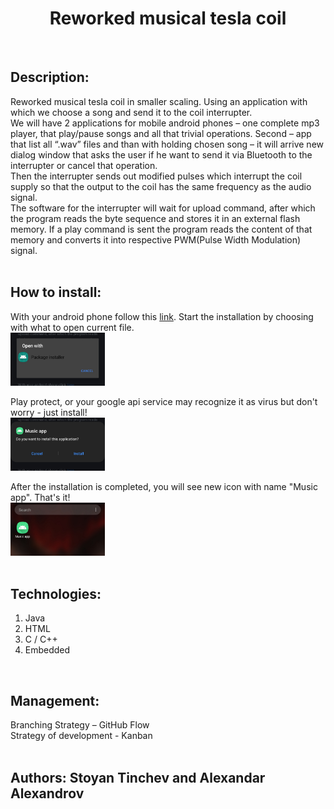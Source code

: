 

<h1 align="center">Reworked musical tesla coil</h1> <br>


<h2>Description:</h2>
Reworked musical tesla coil in smaller scaling. Using an application with which we choose a song and send it to the coil interrupter.<br>
We will have 2 applications for mobile android phones – one complete mp3 player, that play/pause songs and all that trivial operations. Second – app that list all “.wav” files and than with holding chosen song – it will arrive new dialog window that asks the user if he want to send it via Bluetooth to the interrupter or cancel that operation.<br>
Then the interrupter sends out modified pulses which interrupt the coil supply so that the output to the coil has the same frequency as the audio signal.<br>
The software for the interrupter will wait for upload command, after which the program reads the byte sequence and stores it in an external flash memory. If a play command is sent the program reads the content of that memory and converts it into respective PWM(Pulse Width Modulation) signal.
<br><br>


## How to install:
With your android phone follow this <a href="https://drive.google.com/file/d/1hvmjaKKLcVOmwQG_RgDjd7zN8inDXilg/view">link</a>. Start the installation by choosing with what to open current file. <br>
<img src="installation_pictures/choose_package_manager.jpg" width=30%> 

Play protect, or your google api service may recognize it as virus but don't worry - just install! <br>
<img src="installation_pictures/click_install.jpg" width=30%>

After the installation is completed, you will see new icon with name "Music app". That's it! \
<img src="installation_pictures/app_icon.jpg" width=30%>
<br><br>


## Technologies:
1. Java<br>
2. HTML<br>
3. C / C++<br>
4. Embedded
<br>
   

## Management:
Branching Strategy – GitHub Flow<br>
Strategy of development - Kanban
<br><br>



## Authors: Stoyan Tinchev and Alexandar Alexandrov


